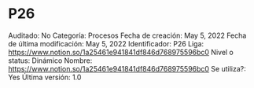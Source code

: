 # P26

Auditado: No
Categoría: Procesos
Fecha de creación: May 5, 2022
Fecha de última modificación: May 5, 2022
Identificador: P26
Liga: https://www.notion.so/1a25461e941841df846d768975596bc0 
Nivel o status: Dinámico
Nombre: https://www.notion.so/1a25461e941841df846d768975596bc0 
Se utiliza?: Yes
Última versión: 1.0